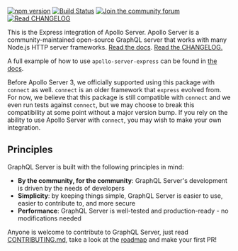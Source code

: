 [![npm version](https://badge.fury.io/js/apollo-server-express.svg)](https://badge.fury.io/js/apollo-server-express)
[![Build Status](https://circleci.com/gh/apollographql/apollo-server/tree/main.svg?style=svg)](https://circleci.com/gh/apollographql/apollo-server)
[![Join the community forum](https://img.shields.io/badge/join%20the%20community-forum-blueviolet)](https://community.apollographql.com)
[![Read CHANGELOG](https://img.shields.io/badge/read-changelog-blue)](https://github.com/apollographql/apollo-server/blob/HEAD/CHANGELOG.md)


This is the Express integration of Apollo Server. Apollo Server is a community-maintained open-source GraphQL server that works with many Node.js HTTP server frameworks. [Read the docs](https://www.apollographql.com/docs/apollo-server/). [Read the CHANGELOG.](https://github.com/apollographql/apollo-server/blob/main/CHANGELOG.md)


A full example of how to use `apollo-server-express` can be found in [the docs](https://www.apollographql.com/docs/apollo-server/integrations/middleware/#apollo-server-express).

Before Apollo Server 3, we officially supported using this package with `connect` as well. `connect` is an older framework that `express` evolved from. For now, we believe that this package is still compatible with `connect` and we even run tests against `connect`, but we may choose to break this compatibility at some point without a major version bump. If you rely on the ability to use Apollo Server with `connect`, you may wish to make your own integration.

## Principles

GraphQL Server is built with the following principles in mind:

* **By the community, for the community**: GraphQL Server's development is driven by the needs of developers
* **Simplicity**: by keeping things simple, GraphQL Server is easier to use, easier to contribute to, and more secure
* **Performance**: GraphQL Server is well-tested and production-ready - no modifications needed

Anyone is welcome to contribute to GraphQL Server, just read [CONTRIBUTING.md](https://github.com/apollographql/apollo-server/blob/main/CONTRIBUTING.md), take a look at the [roadmap](https://github.com/apollographql/apollo-server/blob/main/ROADMAP.md) and make your first PR!
